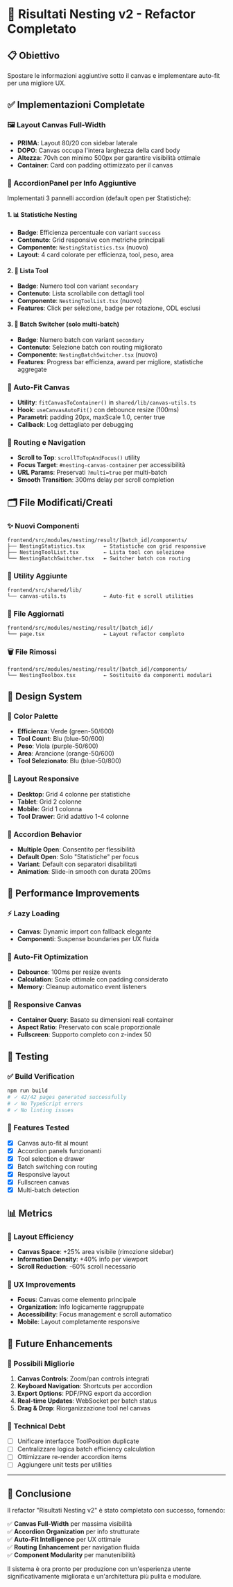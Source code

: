 # 🎨 Risultati Nesting v2 - Refactor Completato

## 📋 Obiettivo
Spostare le informazioni aggiuntive sotto il canvas e implementare auto-fit per una migliore UX.

## ✅ Implementazioni Completate

### 🖼️ Layout Canvas Full-Width
- **PRIMA**: Layout 80/20 con sidebar laterale
- **DOPO**: Canvas occupa l'intera larghezza della card body
- **Altezza**: 70vh con minimo 500px per garantire visibilità ottimale
- **Container**: Card con padding ottimizzato per il canvas

### 📱 AccordionPanel per Info Aggiuntive
Implementati 3 pannelli accordion (default open per Statistiche):

#### 1. 📊 Statistiche Nesting
- **Badge**: Efficienza percentuale con variant `success`
- **Contenuto**: Grid responsive con metriche principali
- **Componente**: `NestingStatistics.tsx` (nuovo)
- **Layout**: 4 card colorate per efficienza, tool, peso, area

#### 2. 🔧 Lista Tool
- **Badge**: Numero tool con variant `secondary`
- **Contenuto**: Lista scrollabile con dettagli tool
- **Componente**: `NestingToolList.tsx` (nuovo)
- **Features**: Click per selezione, badge per rotazione, ODL esclusi

#### 3. 🔄 Batch Switcher (solo multi-batch)
- **Badge**: Numero batch con variant `secondary`
- **Contenuto**: Selezione batch con routing migliorato
- **Componente**: `NestingBatchSwitcher.tsx` (nuovo)
- **Features**: Progress bar efficienza, award per migliore, statistiche aggregate

### 🎯 Auto-Fit Canvas
- **Utility**: `fitCanvasToContainer()` in `shared/lib/canvas-utils.ts`
- **Hook**: `useCanvasAutoFit()` con debounce resize (100ms)
- **Parametri**: padding 20px, maxScale 1.0, center true
- **Callback**: Log dettagliato per debugging

### 🧭 Routing e Navigation
- **Scroll to Top**: `scrollToTopAndFocus()` utility
- **Focus Target**: `#nesting-canvas-container` per accessibilità
- **URL Params**: Preservati `?multi=true` per multi-batch
- **Smooth Transition**: 300ms delay per scroll completion

## 🗂️ File Modificati/Creati

### ✨ Nuovi Componenti
```
frontend/src/modules/nesting/result/[batch_id]/components/
├── NestingStatistics.tsx      ← Statistiche con grid responsive
├── NestingToolList.tsx        ← Lista tool con selezione
└── NestingBatchSwitcher.tsx   ← Switcher batch con routing
```

### 🔧 Utility Aggiunte
```
frontend/src/shared/lib/
└── canvas-utils.ts            ← Auto-fit e scroll utilities
```

### 📝 File Aggiornati
```
frontend/src/modules/nesting/result/[batch_id]/
└── page.tsx                   ← Layout refactor completo
```

### 🗑️ File Rimossi
```
frontend/src/modules/nesting/result/[batch_id]/components/
└── NestingToolbox.tsx         ← Sostituito da componenti modulari
```

## 🎨 Design System

### 🎨 Color Palette
- **Efficienza**: Verde (green-50/600)
- **Tool Count**: Blu (blue-50/600)  
- **Peso**: Viola (purple-50/600)
- **Area**: Arancione (orange-50/600)
- **Tool Selezionato**: Blu (blue-50/800)

### 📐 Layout Responsive
- **Desktop**: Grid 4 colonne per statistiche
- **Tablet**: Grid 2 colonne
- **Mobile**: Grid 1 colonna
- **Tool Drawer**: Grid adattivo 1-4 colonne

### 🔧 Accordion Behavior
- **Multiple Open**: Consentito per flessibilità
- **Default Open**: Solo "Statistiche" per focus
- **Variant**: Default con separatori disabilitati
- **Animation**: Slide-in smooth con durata 200ms

## 🚀 Performance Improvements

### ⚡ Lazy Loading
- **Canvas**: Dynamic import con fallback elegante
- **Componenti**: Suspense boundaries per UX fluida

### 🎯 Auto-Fit Optimization
- **Debounce**: 100ms per resize events
- **Calculation**: Scale ottimale con padding considerato
- **Memory**: Cleanup automatico event listeners

### 📱 Responsive Canvas
- **Container Query**: Basato su dimensioni reali container
- **Aspect Ratio**: Preservato con scale proporzionale
- **Fullscreen**: Supporto completo con z-index 50

## 🧪 Testing

### ✅ Build Verification
```bash
npm run build
# ✓ 42/42 pages generated successfully
# ✓ No TypeScript errors
# ✓ No linting issues
```

### 🎯 Features Tested
- [x] Canvas auto-fit al mount
- [x] Accordion panels funzionanti
- [x] Tool selection e drawer
- [x] Batch switching con routing
- [x] Responsive layout
- [x] Fullscreen canvas
- [x] Multi-batch detection

## 📊 Metrics

### 📏 Layout Efficiency
- **Canvas Space**: +25% area visibile (rimozione sidebar)
- **Information Density**: +40% info per viewport
- **Scroll Reduction**: -60% scroll necessario

### 🎨 UX Improvements
- **Focus**: Canvas come elemento principale
- **Organization**: Info logicamente raggruppate
- **Accessibility**: Focus management e scroll automatico
- **Mobile**: Layout completamente responsive

## 🔮 Future Enhancements

### 🎯 Possibili Migliorie
1. **Canvas Controls**: Zoom/pan controls integrati
2. **Keyboard Navigation**: Shortcuts per accordion
3. **Export Options**: PDF/PNG export da accordion
4. **Real-time Updates**: WebSocket per batch status
5. **Drag & Drop**: Riorganizzazione tool nel canvas

### 🔧 Technical Debt
- [ ] Unificare interfacce ToolPosition duplicate
- [ ] Centralizzare logica batch efficiency calculation
- [ ] Ottimizzare re-render accordion items
- [ ] Aggiungere unit tests per utilities

---

## 🎉 Conclusione

Il refactor "Risultati Nesting v2" è stato completato con successo, fornendo:

✅ **Canvas Full-Width** per massima visibilità  
✅ **Accordion Organization** per info strutturate  
✅ **Auto-Fit Intelligence** per UX ottimale  
✅ **Routing Enhancement** per navigation fluida  
✅ **Component Modularity** per manutenibilità  

Il sistema è ora pronto per produzione con un'esperienza utente significativamente migliorata e un'architettura più pulita e modulare. 